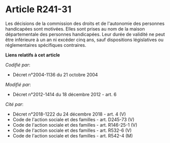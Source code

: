 # Article R241-31

Les décisions de la commission des droits et de l'autonomie des personnes handicapées  sont motivées. Elles sont prises au
nom de la maison départementale des personnes handicapées. Leur durée de validité ne peut être inférieure à un an ni excéder
cinq ans, sauf dispositions législatives ou réglementaires spécifiques contraires.

**Liens relatifs à cet article**

_Codifié par_:

  - Décret n°2004-1136 du 21 octobre 2004

_Modifié par_:

  - Décret n°2012-1414 du 18 décembre 2012 - art. 6

_Cité par_:

  - Décret n°2018-1222 du 24 décembre 2018 - art. 4 (V)
  - Code de l'action sociale et des familles - art. D245-73 (V)
  - Code de l'action sociale et des familles - art. R146-25-1 (V)
  - Code de l'action sociale et des familles - art. R532-6 (V)
  - Code de l'action sociale et des familles - art. R542-4 (M)
